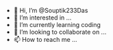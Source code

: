 - 👋 Hi, I’m @Souptik233Das
- 👀 I’m interested in ...
- 🌱 I’m currently learning coding
- 💞️ I’m looking to collaborate on ...
- 📫 How to reach me ...

<!---
Souptik233Das/Souptik233Das is a ✨ special ✨ repository because its `README.md` (this file) appears on your GitHub profile.
You can click the Preview link to take a look at your changes.
--->
